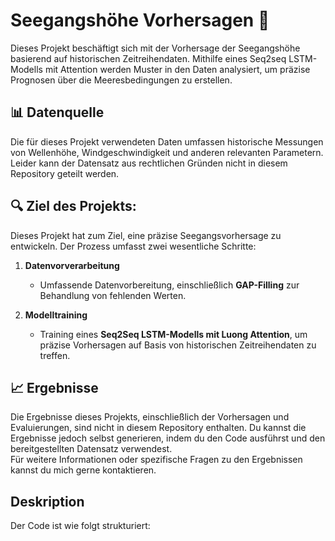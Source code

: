# Seegangshöhe Vorhersagen  🌊
Dieses Projekt beschäftigt sich mit der Vorhersage der Seegangshöhe basierend auf historischen Zeitreihendaten. Mithilfe eines Seq2seq LSTM-Modells mit Attention werden Muster in den Daten analysiert, um präzise Prognosen über die Meeresbedingungen zu erstellen.
## 📊 Datenquelle
Die für dieses Projekt verwendeten Daten umfassen historische Messungen von Wellenhöhe, Windgeschwindigkeit und anderen relevanten Parametern. Leider kann der Datensatz aus rechtlichen Gründen nicht in diesem Repository geteilt werden.  

## 🔍 Ziel des Projekts:


Dieses Projekt hat zum Ziel, eine präzise Seegangsvorhersage zu entwickeln. Der Prozess umfasst zwei wesentliche Schritte:

1. **Datenvorverarbeitung**  
   - Umfassende Datenvorbereitung, einschließlich **GAP-Filling** zur Behandlung von fehlenden Werten.

2. **Modelltraining**  
   - Training eines **Seq2Seq LSTM-Modells mit Luong Attention**, um präzise Vorhersagen auf Basis von historischen Zeitreihendaten zu treffen.

## 📈 Ergebnisse 
Die Ergebnisse dieses Projekts, einschließlich der Vorhersagen und Evaluierungen, sind nicht in diesem Repository enthalten. Du kannst die Ergebnisse jedoch selbst generieren, indem du den Code ausführst und den bereitgestellten Datensatz verwendest.  
Für weitere Informationen oder spezifische Fragen zu den Ergebnissen kannst du mich gerne kontaktieren.
## Deskription
Der Code ist wie folgt strukturiert:
